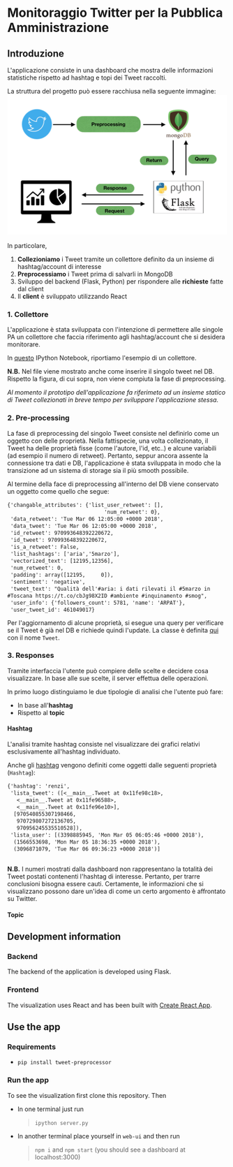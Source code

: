 # Monitoraggio Twitter per la Pubblica Amministrazione

## Introduzione
L'applicazione consiste in una dashboard che mostra delle informazioni statistiche rispetto ad hashtag e topi dei Tweet raccolti.

La struttura del progetto può essere racchiusa nella seguente immagine:
![alt text](img/sc.png "Logo Title Text 1")

In particolare, 

1. __Collezioniamo__ i Tweet tramite un collettore definito da un insieme di hashtag/account di interesse
2. __Preprocessiamo__ i Tweet prima di salvarli in MongoDB
3. Sviluppo del backend (Flask, Python) per rispondere alle __richieste__ fatte dal client
4. Il __client__ è sviluppato utilizzando React

### 1. Collettore
L'applicazione è stata sviluppata con l'intenzione di permettere alle singole PA un collettore che faccia riferimento agli hashtag/account che si desidera monitorare. 

In [questo](https://github.com/CriMenghini/daf-monitopa/blob/production/streamer/Twitter%20Streaming.ipynb) IPython Notebook, riportiamo l'esempio di un collettore. 

__N.B.__ Nel file viene mostrato anche come inserire il singolo tweet nel DB. Rispetto la figura, di cui sopra, non viene compiuta la fase di preprocessing.

*Al momento il prototipo dell'applicazione fa riferimeto ad un insieme statico di Tweet collezionati in breve tempo per sviluppare l'applicazione stessa.*

### 2. Pre-processing

La fase di preprocessing del singolo Tweet consiste nel definirlo come un oggetto con delle proprietà. Nella fattispecie, una volta collezionato, il Tweet ha delle proprietà fisse (come l'autore, l'id, etc..) e alcune variabili (ad esempio il numero di retweet). Pertanto, seppur ancora assente la connessione tra dati e DB, l'applicazione è stata sviluppata in modo che la transizione ad un sistema di storage sia il più smooth possibile.

Al termine della face di preprocessing all'interno del DB viene conservato un oggetto come quello che segue:

```			        
{'changable_attributes': {'list_user_retweet': [], 
							   'num_retweet': 0},
 'data_retweet': 'Tue Mar 06 12:05:00 +0000 2018',
 'data_tweet': 'Tue Mar 06 12:05:00 +0000 2018',
 'id_retweet': 970993648392220672,
 'id_tweet': 970993648392220672,
 'is_a_retweet': False,
 'list_hashtags': ['aria','5marzo'],
 'vectorized_text': [12195,12356],
 'num_retweet': 0,
 'padding': array([12195,     0]),
 'sentiment': 'negative',
 'tweet_text': "Qualità dell'#aria: i dati rilevati il #5marzo in #Toscana https://t.co/cbJg98X2ID #ambiente #inquinamento #smog",
 'user_info': {'followers_count': 5781, 'name': 'ARPAT'},
 'user_tweet_id': 461049017}
```

Per l'aggiornamento di alcune proprietà, si esegue una query per verificare se il Tweet è già nel DB e richiede quindi l'update. La classe è definita [qui](https://github.com/CriMenghini/daf-monitopa/blob/production/src/classes.py) con il nome `Tweet`.

### 3. Responses
Tramite interfaccia l'utente può compiere delle scelte e decidere cosa visualizzare. In base alle sue scelte, il server effettua delle operazioni. 

In primo luogo distinguiamo le due tipologie di analisi che l'utente può fare:

* In base all'__hashtag__
* Rispetto al __topic__

#### Hashtag
L'analisi tramite hashtag consiste nel visualizzare dei grafici relativi esclusivamente all'hashtag individuato.

Anche gli [hashtag](https://github.com/CriMenghini/daf-monitopa/blob/production/src/classes.py) vengono definiti come oggetti dalle seguenti proprietà (`Hashtag`):

```
{'hashtag': 'renzi',
 'lista_tweet': ([<__main__.Tweet at 0x11fe98c18>,
   <__main__.Tweet at 0x11fe96588>,
   <__main__.Tweet at 0x11fe96e10>],
  [970540855307198466,
   970729807272136705,
   970956245535510528]),
 'lista_user': [(3398885945, 'Mon Mar 05 06:05:46 +0000 2018'),
  (1566553698, 'Mon Mar 05 18:36:35 +0000 2018'),
  (3096871079, 'Tue Mar 06 09:36:23 +0000 2018')]
 
```


__N.B.__ I numeri mostrati dalla dashboard non rappresentano la totalità dei Tweet postati contenenti l'hashtag di interesse. Pertanto, per trarre conclusioni bisogna essere cauti. Certamente, le informazioni che si visualizzano possono dare un'idea di come un certo argomento è affrontato su Twitter.

#### Topic

## Development information
### Backend
The backend of the application is developed using Flask. 
### Frontend
The visualization uses React and has been built with [Create React App](https://github.com/facebook/create-react-app).

## Use the app
### Requirements
* `pip install tweet-preprocessor`

### Run the app
To see the visualization first clone this repository. Then
 
* In one terminal just run 

	> `ipython server.py` 
* In another terminal place yourself in `web-ui` and then run
	> `npm i` and `npm start` (you should see a dashboard at localhost:3000)